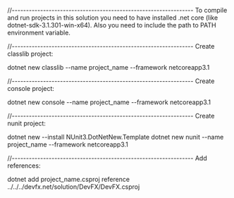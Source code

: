 //----------------------------------------------------------------
To compile and run projects in this solution you need to have installed .net core (like dotnet-sdk-3.1.301-win-x64).
Also you need to include the path to PATH environment variable.


//----------------------------------------------------------------
Create classlib project:

dotnet new classlib --name project_name --framework netcoreapp3.1

//----------------------------------------------------------------
Create console project:

dotnet new console --name project_name --framework netcoreapp3.1

//----------------------------------------------------------------
Create nunit project:

dotnet new --install NUnit3.DotNetNew.Template
dotnet new nunit --name project_name --framework netcoreapp3.1

//----------------------------------------------------------------
Add references:

dotnet add project_name.csproj reference ../../../devfx.net/solution/DevFX/DevFX.csproj


